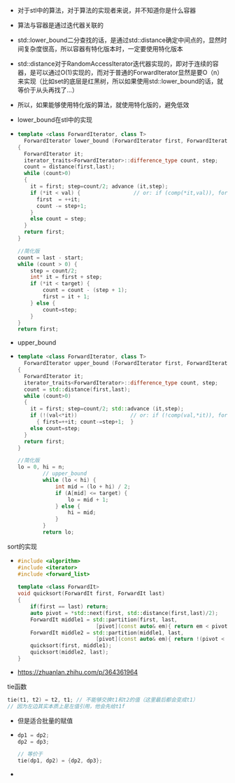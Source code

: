 - 对于stl中的算法，对于算法的实现者来说，并不知道你是什么容器
- 算法与容器是通过迭代器关联的
- std::lower_bound二分查找的话，是通过std::distance确定中间点的，显然时间复杂度很高，所以容器有特化版本时，一定要使用特化版本
- std::distance对于RandomAccessIterator迭代器实现的，即对于连续的容器，是可以通过O(1)实现的，而对于普通的ForwardIterator显然是要O（n）来实现（比如set的底层是红黑树，所以如果使用std::lower_bound的话，就等价于从头再找了...）
- 所以，如果能够使用特化版的算法，就使用特化版的，避免低效



- lower_bound在stl中的实现

- ```cpp
  template <class ForwardIterator, class T>
    ForwardIterator lower_bound (ForwardIterator first, ForwardIterator last, const T& val)
  {
    ForwardIterator it;
    iterator_traits<ForwardIterator>::difference_type count, step;
    count = distance(first,last);
    while (count>0)
    {
      it = first; step=count/2; advance (it,step);
      if (*it < val) {                 // or: if (comp(*it,val)), for version (2)
        first  = ++it;
        count -= step+1;
      }
      else count = step;
    }
    return first;
  }
  
  //简化版
  count = last - start;
  while (count > 0) {
      step = count/2;
      int* it = first + step;
      if (*it < target) {
          count = count - (step + 1);
          first = it + 1;
      } else {
          count=step;
      }
  }
  return first;
  ```



- upper_bound

- ```cpp
  template <class ForwardIterator, class T>
    ForwardIterator upper_bound (ForwardIterator first, ForwardIterator last, const T& val)
  {
    ForwardIterator it;
    iterator_traits<ForwardIterator>::difference_type count, step;
    count = std::distance(first,last);
    while (count>0)
    {
      it = first; step=count/2; std::advance (it,step);
      if (!(val<*it))                 // or: if (!comp(val,*it)), for version (2)
        { first=++it; count-=step+1;  }
      else count=step;
    }
    return first;
  }
  
  //简化版
  lo = 0, hi = n;
          // upper_bound
          while (lo < hi) {
              int mid = (lo + hi) / 2;
              if (A[mid] <= target) {
                  lo = mid + 1;
              } else {
                  hi = mid;
              }
          }
          return lo;
  ```





sort的实现

- ```cpp
  #include <algorithm>
  #include <iterator>
  #include <forward_list>
   
  template <class ForwardIt>
  void quicksort(ForwardIt first, ForwardIt last)
  {
      if(first == last) return;
      auto pivot = *std::next(first, std::distance(first,last)/2);
      ForwardIt middle1 = std::partition(first, last, 
                           [pivot](const auto& em){ return em < pivot; });
      ForwardIt middle2 = std::partition(middle1, last, 
                           [pivot](const auto& em){ return !(pivot < em); });
      quicksort(first, middle1);
      quicksort(middle2, last);
  }
  ```

- https://zhuanlan.zhihu.com/p/364361964





tie函数

```cpp
tie(t1, t2) = t2, t1; // 不能够交换t1和t2的值（这里最后都会变成t1）
// 因为左边其实本质上是左值引用，他会先给t1f
```

- 但是适合批量的赋值

- ```cpp
  dp1 = dp2;
  dp2 = dp3;
  
  // 等价于
  tie(dp1, dp2) = {dp2, dp3};
  ```

- 
